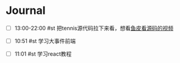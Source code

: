 # Journal

- [ ] 13:00-22:00 #st 把tennis源代码拉下来看，想看[鱼皮看源码的视频](https://www.bilibili.com/video/BV13q4y1U7JU)

- [ ] 10:51 #st 学习大事件前端
- [ ] 11:01 #st 学习react教程